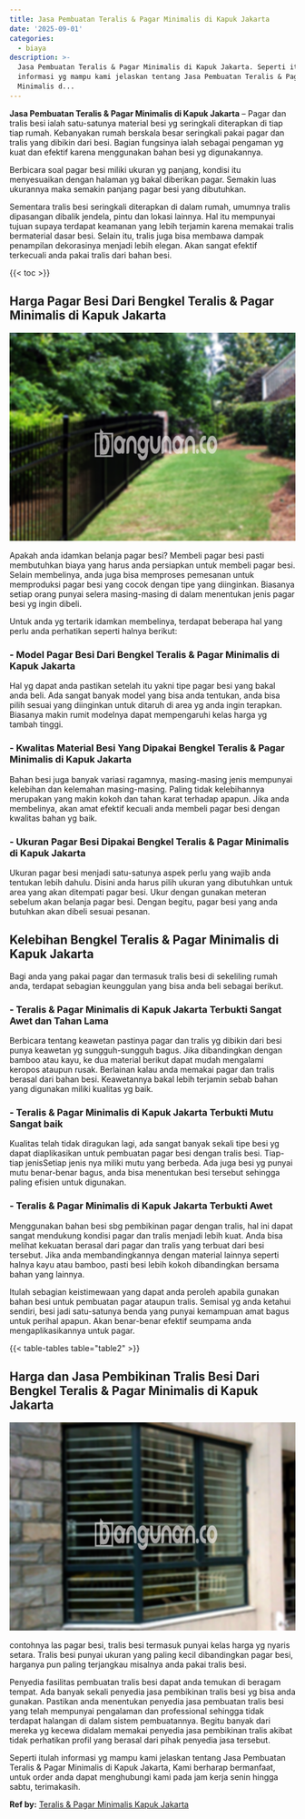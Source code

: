 ```yaml
---
title: Jasa Pembuatan Teralis & Pagar Minimalis di Kapuk Jakarta
date: '2025-09-01'
categories:
  - biaya
description: >-
  Jasa Pembuatan Teralis & Pagar Minimalis di Kapuk Jakarta. Seperti itulah
  informasi yg mampu kami jelaskan tentang Jasa Pembuatan Teralis & Pagar
  Minimalis d...
---
```


**Jasa Pembuatan Teralis & Pagar Minimalis di Kapuk Jakarta** – Pagar dan tralis besi ialah satu-satunya material besi yg seringkali diterapkan di tiap tiap rumah. Kebanyakan rumah berskala besar seringkali pakai pagar dan tralis yang dibikin dari besi. Bagian fungsinya ialah sebagai pengaman yg kuat dan efektif karena menggunakan bahan besi yg digunakannya.

Berbicara soal pagar besi miliki ukuran yg panjang, kondisi itu menyesuaikan dengan halaman yg bakal diberikan pagar. Semakin luas ukurannya maka semakin panjang pagar besi yang dibutuhkan.

Sementara tralis besi seringkali diterapkan di dalam rumah, umumnya tralis dipasangan dibalik jendela, pintu dan lokasi lainnya. Hal itu mempunyai tujuan supaya terdapat keamanan yang lebih terjamin karena memakai tralis bermaterial dasar besi. Selain itu, tralis juga bisa membawa dampak penampilan dekorasinya menjadi lebih elegan. Akan sangat efektif terkecuali anda pakai tralis dari bahan besi.

{{< toc >}}

## Harga Pagar Besi Dari Bengkel Teralis & Pagar Minimalis di Kapuk Jakarta

![Jasa Pembuatan Teralis & Pagar Minimalis di Kapuk Jakarta](/images/pagar-minimalis-murah-07.png)

Apakah anda idamkan belanja pagar besi? Membeli pagar besi pasti membutuhkan biaya yang harus anda persiapkan untuk membeli pagar besi. Selain membelinya, anda juga bisa memproses pemesanan untuk memproduksi pagar besi yang cocok dengan tipe yang diinginkan. Biasanya setiap orang punyai selera masing-masing di dalam menentukan jenis pagar besi yg ingin dibeli.

Untuk anda yg tertarik idamkan membelinya, terdapat beberapa hal yang perlu anda perhatikan seperti halnya berikut:
### \- Model Pagar Besi Dari Bengkel Teralis & Pagar Minimalis di Kapuk Jakarta

Hal yg dapat anda pastikan setelah itu yakni tipe pagar besi yang bakal anda beli. Ada sangat banyak model yang bisa anda tentukan, anda bisa pilih sesuai yang diinginkan untuk ditaruh di area yg anda ingin terapkan. Biasanya makin rumit modelnya dapat mempengaruhi kelas harga yg tambah tinggi.

### \- Kwalitas Material Besi Yang Dipakai Bengkel Teralis & Pagar Minimalis di Kapuk Jakarta

Bahan besi juga banyak variasi ragamnya, masing-masing jenis mempunyai kelebihan dan kelemahan masing-masing. Paling tidak kelebihannya merupakan yang makin kokoh dan tahan karat terhadap apapun. Jika anda membelinya, akan amat efektif kecuali anda membeli pagar besi dengan kwalitas bahan yg baik.

### \- Ukuran Pagar Besi Dipakai Bengkel Teralis & Pagar Minimalis di Kapuk Jakarta

Ukuran pagar besi menjadi satu-satunya aspek perlu yang wajib anda tentukan lebih dahulu. Disini anda harus pilih ukuran yang dibutuhkan untuk area yang akan ditempati pagar besi. Ukur dengan gunakan meteran sebelum akan belanja pagar besi. Dengan begitu, pagar besi yang anda butuhkan akan dibeli sesuai pesanan.

## Kelebihan Bengkel Teralis & Pagar Minimalis di Kapuk Jakarta

Bagi anda yang pakai pagar dan termasuk tralis besi di sekeliling rumah anda, terdapat sebagian keunggulan yang bisa anda beli sebagai berikut.

### \- Teralis & Pagar Minimalis di Kapuk Jakarta Terbukti Sangat Awet dan Tahan Lama

Berbicara tentang keawetan pastinya pagar dan tralis yg dibikin dari besi punya keawetan yg sungguh-sungguh bagus. Jika dibandingkan dengan bamboo atau kayu, ke dua material berikut dapat mudah mengalami keropos ataupun rusak. Berlainan kalau anda memakai pagar dan tralis berasal dari bahan besi. Keawetannya bakal lebih terjamin sebab bahan yang digunakan miliki kualitas yg baik.

### \- Teralis & Pagar Minimalis di Kapuk Jakarta Terbukti Mutu Sangat baik

Kualitas telah tidak diragukan lagi, ada sangat banyak sekali tipe besi yg dapat diaplikasikan untuk pembuatan pagar besi dengan tralis besi. Tiap-tiap jenisSetiap jenis nya miliki mutu yang berbeda. Ada juga besi yg punyai mutu benar-benar bagus, anda bisa menentukan besi tersebut sehingga paling efisien untuk digunakan.

### \- Teralis & Pagar Minimalis di Kapuk Jakarta Terbukti Awet

Menggunakan bahan besi sbg pembikinan pagar dengan tralis, hal ini dapat sangat mendukung kondisi pagar dan tralis menjadi lebih kuat. Anda bisa melihat kekuatan berasal dari pagar dan tralis yang terbuat dari besi tersebut. Jika anda membandingkannya dengan material lainnya seperti halnya kayu atau bamboo, pasti besi lebih kokoh dibandingkan bersama bahan yang lainnya.

Itulah sebagian keistimewaan yang dapat anda peroleh apabila gunakan bahan besi untuk pembuatan pagar ataupun tralis. Semisal yg anda ketahui sendiri, besi jadi satu-satunya benda yang punyai kemampuan amat bagus untuk perihal apapun. Akan benar-benar efektif seumpama anda mengaplikasikannya untuk pagar.

{{< table-tables table="table2" >}}

## Harga dan Jasa Pembikinan Tralis Besi Dari Bengkel Teralis & Pagar Minimalis di Kapuk Jakarta

![Jasa Pembuatan Teralis & Pagar Minimalis di Kapuk Jakarta](/images/teralis-minimalis-murah-08.png)

contohnya las pagar besi, tralis besi termasuk punyai kelas harga yg nyaris setara. Tralis besi punyai ukuran yang paling kecil dibandingkan pagar besi, harganya pun paling terjangkau misalnya anda pakai tralis besi.

Penyedia fasilitas pembuatan tralis besi dapat anda temukan di beragam tempat. Ada banyak sekali penyedia jasa pembikinan tralis besi yg bisa anda gunakan. Pastikan anda menentukan penyedia jasa pembuatan tralis besi yang telah mempunyai pengalaman dan professional sehingga tidak terdapat halangan di dalam sistem pembuatannya. Begitu banyak dari mereka yg kecewa didalam memakai penyedia jasa pembikinan tralis akibat tidak perhatikan profil yang berasal dari pihak penyedia jasa tersebut.

Seperti itulah informasi yg mampu kami jelaskan tentang Jasa Pembuatan Teralis & Pagar Minimalis di Kapuk Jakarta, Kami berharap bermanfaat, untuk order anda dapat menghubungi kami pada jam kerja senin hingga sabtu, terimakasih.

**Ref by:** [Teralis & Pagar Minimalis Kapuk Jakarta](https://id.wikipedia.org/wiki/Teralis)
